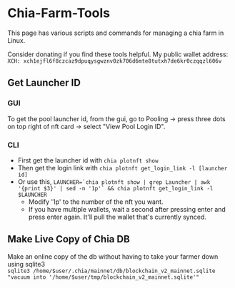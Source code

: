 # Chia-Farm-Tools
This page has various scripts and commands for managing a chia farm in Linux.  
  
Consider donating if you find these tools helpful. My public wallet address:  
`XCH: xch1ejfl6f8czcaz9dpuqysgwznv0zk706d6mte8tutxh7de6kr0czqqzl606v`  
  
  
## Get Launcher ID
### GUI
To get the pool launcher id, from the gui, go to Pooling -> press three dots on top right of nft card -> select "View Pool Login ID".  

### CLI
- First get the launcher id with `chia plotnft show`  
- Then get the login link with `chia plotnft get_login_link -l [launcher id]`  
- Or use this, ``LAUNCHER=`chia plotnft show | grep Launcher | awk '{print $3}' | sed -n '1p'` && chia plotnft get_login_link -l $LAUNCHER``  
  - Modify '1p' to the number of the nft you want.  
  - If you have multiple wallets, wait a second after pressing enter and press enter again. It'll pull the wallet that's currently synced.  


## Make Live Copy of Chia DB  
Make an online copy of the db without having to take your farmer down using sqlite3  
`sqlite3 /home/$user/.chia/mainnet/db/blockchain_v2_mainnet.sqlite "vacuum into '/home/$user/tmp/blockchain_v2_mainnet.sqlite'"`


